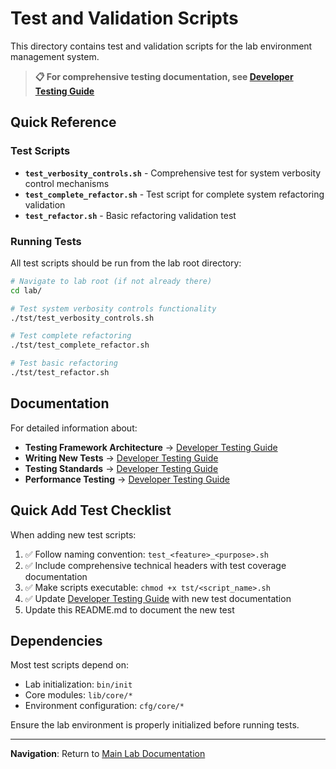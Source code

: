 # Test and Validation Scripts

This directory contains test and validation scripts for the lab environment management system.

> **📋 For comprehensive testing documentation, see [Developer Testing Guide](../doc/dev/testing.md)**

## Quick Reference

### Test Scripts

- **`test_verbosity_controls.sh`** - Comprehensive test for system verbosity control mechanisms
- **`test_complete_refactor.sh`** - Test script for complete system refactoring validation  
- **`test_refactor.sh`** - Basic refactoring validation test

### Running Tests

All test scripts should be run from the lab root directory:

```bash
# Navigate to lab root (if not already there)
cd lab/

# Test system verbosity controls functionality
./tst/test_verbosity_controls.sh

# Test complete refactoring
./tst/test_complete_refactor.sh

# Test basic refactoring
./tst/test_refactor.sh
```

## Documentation

For detailed information about:
- **Testing Framework Architecture** → [Developer Testing Guide](../doc/dev/testing.md)
- **Writing New Tests** → [Developer Testing Guide](../doc/dev/testing.md#writing-tests)
- **Testing Standards** → [Developer Testing Guide](../doc/dev/testing.md#testing-standards)
- **Performance Testing** → [Developer Testing Guide](../doc/dev/testing.md#performance-testing)

## Quick Add Test Checklist

When adding new test scripts:

1. ✅ Follow naming convention: `test_<feature>_<purpose>.sh`
2. ✅ Include comprehensive technical headers with test coverage documentation
3. ✅ Make scripts executable: `chmod +x tst/<script_name>.sh`
4. ✅ Update [Developer Testing Guide](../doc/dev/testing.md) with new test documentation
4. Update this README.md to document the new test

## Dependencies

Most test scripts depend on:
- Lab initialization: `bin/init`
- Core modules: `lib/core/*`
- Environment configuration: `cfg/core/*`

Ensure the lab environment is properly initialized before running tests.

---

**Navigation**: Return to [Main Lab Documentation](../README.md)
